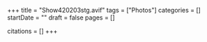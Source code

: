 +++
title = "Show420203stg.avif"
tags = ["Photos"]
categories = []
startDate = ""
draft = false
pages = []

citations = []
+++
